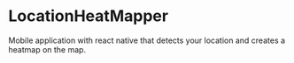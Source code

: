 # LocationHeatMapper
Mobile application with react native that detects your location and creates a heatmap on the map.
